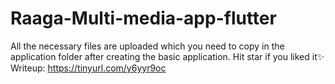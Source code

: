 # Raaga-Multi-media-app-flutter
All the necessary files are uploaded which you need to copy in the application folder after creating the basic application. Hit star if you liked it✨
Writeup: https://tinyurl.com/y6yyr9oc
